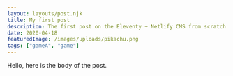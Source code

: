 ```yaml
---
layout: layouts/post.njk
title: My first post
description: The first post on the Eleventy + Netlify CMS from scratch blog
date: 2020-04-18
featuredImage: /images/uploads/pikachu.png
tags: ["gameA", "game"]
---
```


Hello, here is the body of the post.
